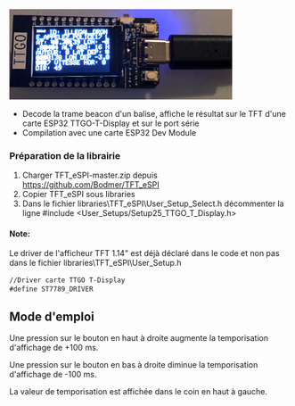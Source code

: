<img width = "400" src="TTGOCapture1.png" />

* Decode la trame beacon d'un balise, affiche le résultat sur le TFT d'une carte ESP32 TTGO-T-Display et sur le port série 
* Compilation avec une carte ESP32 Dev Module

### Préparation de la librairie

  1. Charger TFT_eSPI-master.zip depuis https://github.com/Bodmer/TFT_eSPI
  2. Copier TFT_eSPI sous libraries
  3. Dans le fichier libraries\TFT_eSPI\User_Setup_Select.h décommenter la ligne #include <User_Setups/Setup25_TTGO_T_Display.h>
#### Note: 
  Le driver de l'afficheur TFT 1.14" est déjà déclaré dans le code et non pas dans le fichier libraries\TFT_eSPI\User_Setup.h
  ```
  //Driver carte TTGO T-Display
  #define ST7789_DRIVER
  ```

## Mode d'emploi

Une pression sur le bouton en haut à droite augmente la temporisation d'affichage de +100 ms.

Une pression sur le bouton en bas à droite diminue la temporisation d'affichage de -100 ms.

La valeur de temporisation est affichée dans le coin en haut à gauche.
